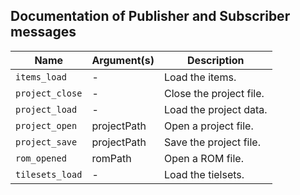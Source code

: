 ## Documentation of Publisher and Subscriber messages

| Name          | Argument(s)    |  Description            |
|---------------|----------------|-------------------------|
|`items_load`   |-               |Load the items.          |
|`project_close`|-               |Close the project file.  |
|`project_load` |-               |Load the project data.   |
|`project_open` |projectPath     |Open a project file.     |
|`project_save` |projectPath     |Save the project file.   |
|`rom_opened`   |romPath         |Open a ROM file.         |
|`tilesets_load`|-               |Load the tielsets.       |